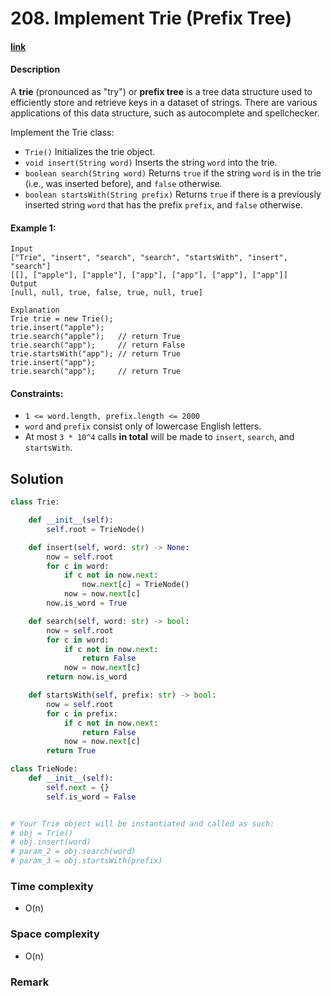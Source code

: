 # 208. Implement Trie (Prefix Tree)

#### [link](https://leetcode.com/problems/implement-trie-prefix-tree/)

#### Description
A **trie** (pronounced as "try") or **prefix tree** is a tree data structure used to efficiently store and retrieve keys in a dataset of strings. There are various applications of this data structure, such as autocomplete and spellchecker.

Implement the Trie class:

* `Trie()` Initializes the trie object.
* `void insert(String word)` Inserts the string `word` into the trie.
* `boolean search(String word)` Returns `true` if the string `word` is in the trie (i.e., was inserted before), and `false` otherwise.
* `boolean startsWith(String prefix)` Returns `true` if there is a previously inserted string `word` that has the prefix `prefix`, and `false` otherwise.

#### Example 1:
```
Input
["Trie", "insert", "search", "search", "startsWith", "insert", "search"]
[[], ["apple"], ["apple"], ["app"], ["app"], ["app"], ["app"]]
Output
[null, null, true, false, true, null, true]

Explanation
Trie trie = new Trie();
trie.insert("apple");
trie.search("apple");   // return True
trie.search("app");     // return False
trie.startsWith("app"); // return True
trie.insert("app");
trie.search("app");     // return True
```

#### Constraints:
* `1 <= word.length, prefix.length <= 2000`
* `word` and `prefix` consist only of lowercase English letters.
* At most `3 * 10^4` calls **in total** will be made to `insert`, `search`, and `startsWith`.

## Solution
```python
class Trie:

    def __init__(self):
        self.root = TrieNode()

    def insert(self, word: str) -> None:
        now = self.root
        for c in word:
            if c not in now.next:
                now.next[c] = TrieNode()
            now = now.next[c]
        now.is_word = True

    def search(self, word: str) -> bool:
        now = self.root
        for c in word:
            if c not in now.next:
                return False
            now = now.next[c]
        return now.is_word 

    def startsWith(self, prefix: str) -> bool:
        now = self.root
        for c in prefix:
            if c not in now.next:
                return False
            now = now.next[c]
        return True 

class TrieNode:
    def __init__(self):
        self.next = {}
        self.is_word = False


# Your Trie object will be instantiated and called as such:
# obj = Trie()
# obj.insert(word)
# param_2 = obj.search(word)
# param_3 = obj.startsWith(prefix)
```
### Time complexity
* O(n)
### Space complexity
* O(n)
### Remark